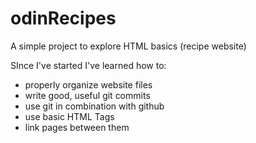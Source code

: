 # odinRecipes
A simple project to explore HTML basics (recipe website)

SInce I've started I've learned how to:
- properly organize website files
- write good, useful git commits
- use git in combination with github
- use basic HTML Tags
- link pages between them